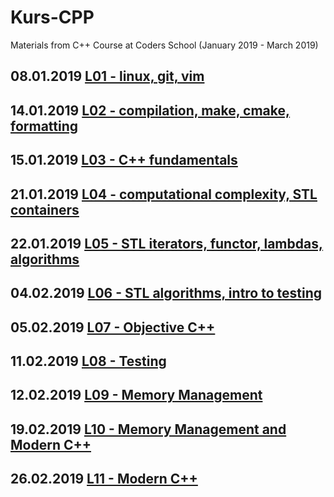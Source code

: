 # Kurs-CPP
Materials from C++ Course at Coders School (January 2019 - March 2019)

## 08.01.2019 [L01 - linux, git, vim](L01-linux,git,vim)
## 14.01.2019 [L02 - compilation, make, cmake, formatting](L02-compilation,make,cmake)
## 15.01.2019 [L03 - C++ fundamentals](L03-cpp-fundamentals)
## 21.01.2019 [L04 - computational complexity, STL containers](L04-stl-containers)
## 22.01.2019 [L05 - STL iterators, functor, lambdas, algorithms](L05-stl-itertors,functors,lambdas,algorithms)
## 04.02.2019 [L06 - STL algorithms, intro to testing](L06-algorithms,testing)
## 05.02.2019 [L07 - Objective C++](L07-objective-cpp)
## 11.02.2019 [L08 - Testing](L08-testing)
## 12.02.2019 [L09 - Memory Management](L09-memory-management)
## 19.02.2019 [L10 - Memory Management and Modern C++](L10-memory,modern-cpp)
## 26.02.2019 [L11 - Modern C++](L11-modern-cpp)

